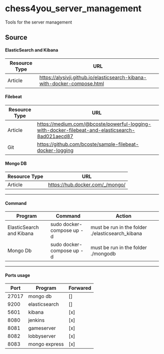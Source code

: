 # chess4you_server_management
Tools for the server management
## Source

#### ElasticSearch and Kibana
Resource Type  | URL
-------------- | -------------
Article        | https://alysivji.github.io/elasticsearch-kibana-with-docker-compose.html

#### Filebeat
Resource Type  | URL
-------------- | -------------
Article        | https://medium.com/@bcoste/powerful-logging-with-docker-filebeat-and-elasticsearch-8ad021aecd87
Git            | https://github.com/bcoste/sample-filebeat-docker-logging

#### Mongo DB
Resource Type  | URL
-------------- | -------------
Article        | https://hub.docker.com/_/mongo/

----
#### Command
Program       | Command       | Action
------------- | ------------- | -------------
ElasticSearch and Kibana  | sudo docker-compose up -d | must be run in the folder ./elasticsearch_kibana
Mongo Db  | sudo docker-compose up -d | must be run in the folder ./mongodb

----
#### Ports usage
Port       | Program | Forwared
------------- | ------------- | ------------- |
27017 | mongo db | []
9200 | elasticsearch | []
5601 | kibana | [x]
8080 | jenkins | [x]
8081 | gameserver | [x]
8082 | lobbyserver | [x]
8083 | mongo express | [x]
